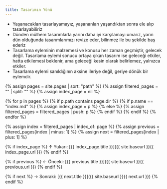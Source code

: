 ```yaml
---
title: Tasarımın Yönü
---
```


- Yaşanacakları tasarlayamayız, yaşananları yaşandıktan sonra ele alıp
  tasarlayabiliriz
- Dünden mülhem tasarımlarla yarını daha iyi karşılamayı umarız, yarın dün
  olduğunda tasarımlarımızı revize eder, bilinmez ile bu şekilde baş ederiz
- Tasarlama eyleminin malzemesi ve konusu her zaman geçmiştir, gelecek
  değil. Tasarlama eylemi sonucu ortaya çıkan tasarım ise geleceği
  etkiler, hatta etkilemesi beklenir, ama geleceği kesin olarak belirlemez,
  yalnızca etkiler.
- Tasarlama eylemi sanıldığının aksine ileriye değil, geriye dönük bir
  eylemdir.

{% assign pages = site.pages | sort: "path" %}
{% assign filtered_pages = "" | split: "" %}
{% assign index_page = nil %}

{% for p in pages %}
  {% if p.path contains page.dir %}
    {% if p.name == "index.md" %}
      {% assign index_page = p %}
    {% else %}
      {% assign filtered_pages = filtered_pages | push: p %}
    {% endif %}
  {% endif %}
{% endfor %}

{% assign index = filtered_pages | index_of: page %}
{% assign previous = filtered_pages[index | minus: 1] %}
{% assign next = filtered_pages[index | plus: 1] %}

{% if index_page %}
↑ Yukarı: [{{ index_page.title }}]({{ site.baseurl }}{{ index_page.url }})
{% endif %}

{% if previous %}
← Önceki: [{{ previous.title }}]({{ site.baseurl }}{{ previous.url }})
{% endif %}

{% if next %}
→ Sonraki: [{{ next.title }}]({{ site.baseurl }}{{ next.url }})
{% endif %}

